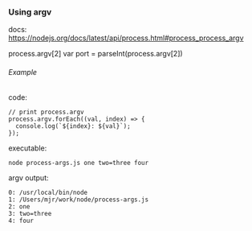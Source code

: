 ### Using argv
docs: https://nodejs.org/docs/latest/api/process.html#process_process_argv

process.argv[2]
var port = parseInt(process.argv[2])

###### Example
code:
```
// print process.argv
process.argv.forEach((val, index) => {
  console.log(`${index}: ${val}`);
});
```

executable:
```
node process-args.js one two=three four
```

argv output:
```
0: /usr/local/bin/node
1: /Users/mjr/work/node/process-args.js
2: one
3: two=three
4: four
```
